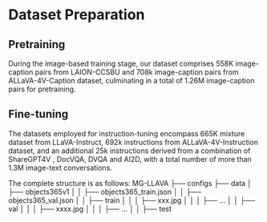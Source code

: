 # Dataset Preparation

## Pretraining

During the image-based training stage, our dataset comprises 558K image-caption pairs from LAION-CCSBU and 708k image-caption pairs from ALLaVA-4V-Caption dataset, culminating in a total of 1.26M image-caption pairs for pretraining.

## Fine-tuning

The datasets employed for
instruction-tuning encompass 665K mixture dataset from LLaVA-Instruct, 692k instructions from ALLaVA-4V-Instruction dataset, and an additional 25k instructions derived from a combination of ShareGPT4V , DocVQA, DVQA and AI2D, with a total number of more than 1.3M image-text conversations.

The complete structure is as follows:
MG-LLAVA
├── configs
├── data
│   ├── objects365v1
│   │   ├── objects365_train.json
│   │   ├── objects365_val.json
│   │   ├── train
│   │   │   ├── xxx.jpg
│   │   │   ├── ...
│   │   ├── val
│   │   │   ├── xxxx.jpg
│   │   │   ├── ...
│   │   ├── test